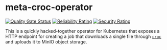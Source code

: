 # meta-croc-operator

[![Quality Gate Status](https://sonarcloud.io/api/project_badges/measure?project=mkroman_meta-croc-operator&metric=alert_status)](https://sonarcloud.io/summary/new_code?id=mkroman_meta-croc-operator)
[![Reliability Rating](https://sonarcloud.io/api/project_badges/measure?project=mkroman_meta-croc-operator&metric=reliability_rating)](https://sonarcloud.io/summary/new_code?id=mkroman_meta-croc-operator)
[![Security Rating](https://sonarcloud.io/api/project_badges/measure?project=mkroman_meta-croc-operator&metric=security_rating)](https://sonarcloud.io/summary/new_code?id=mkroman_meta-croc-operator)

This is a quickly hacked-together operator for Kubernetes that exposes a HTTP
endpoint for creating a job that downloads a single file through [`croc`][1] and
uploads it to MinIO object storage.

[1]: https://github.com/schollz/croc
